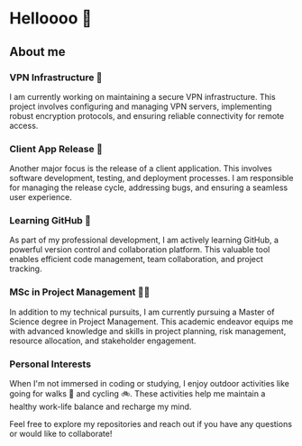 # Helloooo 👋

## About me

### VPN Infrastructure 🧰

I am currently working on maintaining a secure VPN infrastructure. This project involves configuring and managing VPN servers, implementing robust encryption protocols, and ensuring reliable connectivity for remote access.

### Client App Release 🧰

Another major focus is the release of a client application. This involves software development, testing, and deployment processes. I am responsible for managing the release cycle, addressing bugs, and ensuring a seamless user experience.

### Learning GitHub 🧠

As part of my professional development, I am actively learning GitHub, a powerful version control and collaboration platform. This valuable tool enables efficient code management, team collaboration, and project tracking.

### MSc in Project Management 👨‍🎓

In addition to my technical pursuits, I am currently pursuing a Master of Science degree in Project Management. This academic endeavor equips me with advanced knowledge and skills in project planning, risk management, resource allocation, and stakeholder engagement.

### Personal Interests

When I'm not immersed in coding or studying, I enjoy outdoor activities like going for walks 🚶 and cycling 🚲. These activities help me maintain a healthy work-life balance and recharge my mind.

Feel free to explore my repositories and reach out if you have any questions or would like to collaborate!


